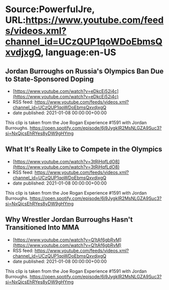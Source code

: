 # Source:PowerfulJre, URL:https://www.youtube.com/feeds/videos.xml?channel_id=UCzQUP1qoWDoEbmsQxvdjxgQ, language:en-US

## Jordan Burroughs on Russia's Olympics Ban Due to State-Sponsored Doping
 - [https://www.youtube.com/watch?v=eDkcEi52i4c](https://www.youtube.com/watch?v=eDkcEi52i4c)
 - RSS feed: https://www.youtube.com/feeds/videos.xml?channel_id=UCzQUP1qoWDoEbmsQxvdjxgQ
 - date published: 2021-01-08 00:00:00+00:00

This clip is taken from the Joe Rogan Experience #1591 with Jordan Burroughs. https://open.spotify.com/episode/6j9JygkIR2MsNLGZA9Suc3?si=NxQjcsEhRYes8yDW9gHYmg

## What It's Really Like to Compete in the Olympics
 - [https://www.youtube.com/watch?v=3tRjHqfLdO8](https://www.youtube.com/watch?v=3tRjHqfLdO8)
 - RSS feed: https://www.youtube.com/feeds/videos.xml?channel_id=UCzQUP1qoWDoEbmsQxvdjxgQ
 - date published: 2021-01-08 00:00:00+00:00

This clip is taken from the Joe Rogan Experience #1591 with Jordan Burroughs. https://open.spotify.com/episode/6j9JygkIR2MsNLGZA9Suc3?si=NxQjcsEhRYes8yDW9gHYmg

## Why Wrestler Jordan Burroughs Hasn't Transitioned Into MMA
 - [https://www.youtube.com/watch?v=Q1tAf6gbRvM](https://www.youtube.com/watch?v=Q1tAf6gbRvM)
 - RSS feed: https://www.youtube.com/feeds/videos.xml?channel_id=UCzQUP1qoWDoEbmsQxvdjxgQ
 - date published: 2021-01-08 00:00:00+00:00

This clip is taken from the Joe Rogan Experience #1591 with Jordan Burroughs. https://open.spotify.com/episode/6j9JygkIR2MsNLGZA9Suc3?si=NxQjcsEhRYes8yDW9gHYmg

